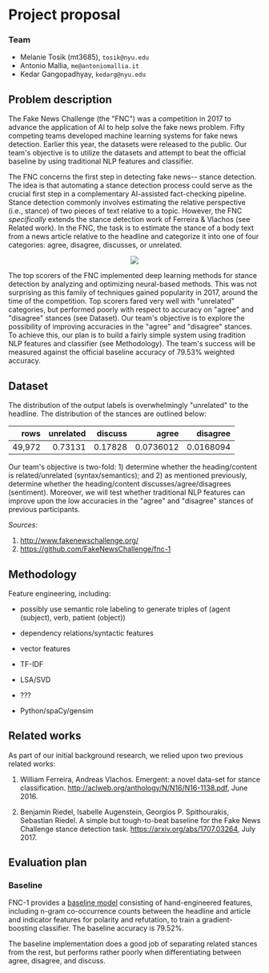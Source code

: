 # Project proposal 

### Team

- Melanie Tosik (mt3685), `tosik@nyu.edu`
- Antonio Mallia, `me@antoniomallia.it`
- Kedar Gangopadhyay, `kedarg@nyu.edu`

## Problem description

The Fake News Challenge (the "FNC") was a competition in 2017 to advance the application of AI to help solve the fake news problem.  Fifty competing teams developed machine learning systems for fake news detection. Earlier this year, the datasets were released to the public. Our team's objective is to utilize the datasets and attempt to beat the official
baseline by using traditional NLP features and classifier.

The FNC concerns the first step in detecting fake news-- stance detection. The idea is that automating a stance detection process could serve as the crucial first step in a complementary AI-assisted fact-checking pipeline. Stance detection commonly involves estimating the relative perspective (i.e., stance) of two pieces of text relative to a topic. However, the FNC _specifically_ extends the stance detection work of Ferreira & Vlachos (see Related work). In the FNC, the task is to estimate the stance of a body text from a news article relative to the headline and categorize it into one of four categories: agree, disagree, discusses, or unrelated.

<p align="center"><img src="https://github.com/amallia/FakeNewsChallenge/blob/master/report/images/fnc-eval.png" ></p>


The top scorers of the FNC implemented deep learning methods for stance detection by analyzing and optimizing neural-based methods. This was not surprising as this family of techniques gained popularity in 2017, around the time of the competition. Top scorers fared very well with "unrelated" categories, but performed poorly with respect to accuracy on "agree" and "disagree" stances (see Dataset). Our team's objective is to explore the possibility of improving accuracies in the "agree" and "disagree" stances. To achieve this, our plan is to build a fairly simple system using tradition NLP features and classifier (see Methodology). The team's success will be measured against the official baseline accuracy of 79.53% weighted accuracy.

## Dataset
The distribution of the output labels is overwhelmingly "unrelated" to the headline. The distribution of the stances are outlined below:

|   rows  |   unrelated |   discuss |     agree |   disagree |
|--------:|------------:|----------:|----------:|-----------:|
|  49,972 |    0.73131  |  0.17828  | 0.0736012 |  0.0168094 |

Our team's objective is two-fold: 1) determine whether the heading/content is related/unrelated (syntax/semantics); and 2) as mentioned previously, determine whether the heading/content discusses/agree/disagrees (sentiment). Moreover, we will test whether traditional NLP features can improve upon the low accuracies in the "agree" and "disagree" stances of previous participants.

_Sources_:
1) http://www.fakenewschallenge.org/
2) https://github.com/FakeNewsChallenge/fnc-1

## Methodology

Feature engineering, including:

- possibly use semantic role labeling to generate triples of (agent (subject), verb, patient (object))
- dependency relations/syntactic features
- vector features
- TF-IDF
- LSA/SVD
- ??? 

- Python/spaCy/gensim

## Related works
As part of our initial background research, we relied upon two previous related works:

1)  William Ferreira, Andreas Vlachos. Emergent: a novel data-set for stance classification. http://aclweb.org/anthology/N/N16/N16-1138.pdf, June 2016.

2)  Benjamin Riedel, Isabelle Augenstein, Georgios P. Spithourakis, Sebastian Riedel. A simple but tough-to-beat baseline for the Fake News Challenge stance detection task. https://arxiv.org/abs/1707.03264, July 2017.

## Evaluation plan

### Baseline

FNC-1 provides a [baseline model](https://github.com/FakeNewsChallenge/fnc-1-baseline) consisting of hand-engineered features, including n-gram co-occurrence counts between the headline and article and indicator features for polarity and refutation, to train a gradient-boosting classifier. The baseline accuracy is 79.52%.

The baseline implementation does a good job of separating related stances from the rest, but performs rather poorly when differentiating between agree, disagree, and discuss.
